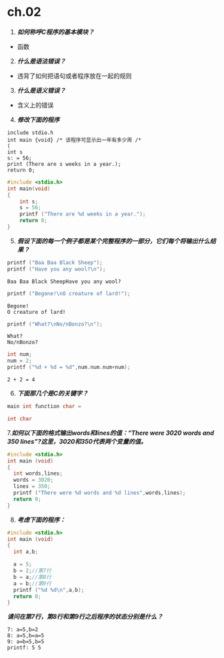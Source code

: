 # ch.02

1. **_如何称呼C程序的基本模块？_**

- 函数

2. **_什么是语法错误？_**

- 违背了如何把语句或者程序放在一起的规则

3. **_什么是语义错误？_**

- 含义上的错误

4. **_修改下面的程序_**
```
include stdio.h
int main {void} /* 该程序可显示出一年有多少周 /*
(
int s
s: = 56;
print (There are s weeks in a year.);
return 0;
```
```c
#include <stdio.h>
int main(void)
{
    int s;
    s = 56;
    printf ("There are %d weeks in a year.");
    return 0;
}
```
5. **_假设下面的每一个例子都是某个完整程序的一部分，它们每个将输出什么结果？_**
```c
printf ("Baa Baa Black Sheep");
printf ("Have you any wool?\n");
```
```
Baa Baa Black SheepHave you any wool?

```

```c
printf ("Begone!\nO creature of lard!");
```
```
Begone!
O creature of lard!
```

```c
printf ("What?\nNo/nBonzo?\n");
```
```
What?
No/nBonzo?

```

```c
int num;
num = 2;
printf ("%d + %d = %d",num.num.num+num);
```
```
2 + 2 = 4
```


6. **_下面那几个是C的关键字？_**
```c
main int function char =
```
```c
int char
```
7.**_如何以下面的格式输出words和lines的值：“There were 3020 words and 350 lines”?这里，3020和350代表两个变量的值。_**
```c
#include <stdio.h>
int main (void)
{
  int words,lines;
  words = 3020;
  lines = 350;
  printf ("There were %d words and %d lines",words,lines);
  return 0;
}
```

8. **_考虑下面的程序：_**
```c
#include <stdio.h>
int main (void)
{
  int a,b;

  a = 5;
  b = 2;//第7行
  b = a;//第8行
  a = b;//第9行
  printf ("%d %d\n",a,b);
  return 0;
}
```

**_请问在第7行，第8行和第9行之后程序的状态分别是什么？_**
```
7: a=5,b=2
8: a=5,b=a=5
9: a=b=5,b=5
printf: 5 5
```
